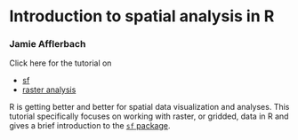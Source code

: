 # Introduction to spatial analysis in R

### Jamie Afflerbach

Click here for the tutorial on 
- [sf](http://jafflerbach.github.io/spatial-analysis-R/intro_to_sf.html)
- [raster analysis](http://jafflerbach.github.io/spatial-analysis-R/intro_spatial_data_R.html)


R is getting better and better for spatial data visualization and analyses. This tutorial specifically focuses on working with raster, or gridded, data in R and gives a brief introduction to the [`sf` package](https://r-spatial.github.io/sf/articles/sf1.html).







